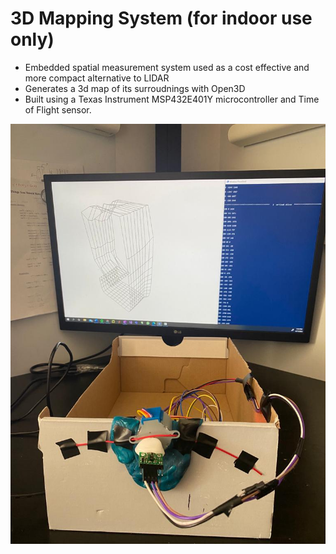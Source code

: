 # 3D Mapping System (for indoor use only)

- Embedded spatial measurement system used as a cost effective and more compact alternative to LIDAR
- Generates a 3d map of its surroudnings with Open3D
- Built using a Texas Instrument MSP432E401Y microcontroller and Time of Flight sensor. 

![](Images/System.jpeg)
